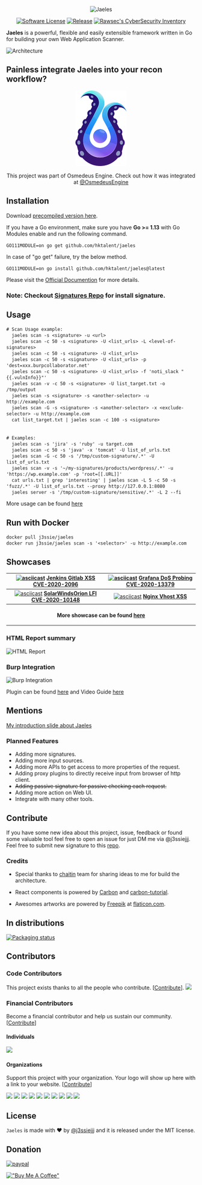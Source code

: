 <p align="center">
  <img alt="Jaeles" src="https://github.com/hktalent/jaeles-plugins/blob/master/assets/jaeles.png?raw=true" height="140" />
  <p align="center">
    <a href=""><img alt="Software License" src="https://img.shields.io/badge/license-MIT-brightgreen.svg?style=flat-square"></a>
    <a href="https://github.com/hktalent/jaeles"><img alt="Release" src="https://img.shields.io/github/v/release/jaeles-project/jaeles.svg"></a>
    <a href="https://inventory.rawsec.ml/tools.html#Jaeles"><img src="https://inventory.rawsec.ml/img/badges/Rawsec-inventoried-FF5050_flat.svg" alt="Rawsec&#39;s CyberSecurity Inventory"></a>
  </p>
</p>

**Jaeles** is a powerful, flexible and easily extensible framework written in Go for building your own Web Application
Scanner.

![Architecture](https://github.com/hktalent/jaeles-plugins/blob/master/imgs/jaeles-architecture.png?raw=true)

## Painless integrate Jaeles into your recon workflow?

<p align="center">
  <img alt="OsmedeusEngine" src="https://raw.githubusercontent.com/osmedeus/assets/main/logo-transparent.png" height="200" />
  <p align="center">
    This project was part of Osmedeus Engine. Check out how it was integrated at <a href="https://twitter.com/OsmedeusEngine">@OsmedeusEngine</a>
  </p>
</p>


## Installation

Download [precompiled version here](https://github.com/hktalent/jaeles/releases).

If you have a Go environment, make sure you have **Go >= 1.13** with Go Modules enable and run the following command.

```shell
GO111MODULE=on go get github.com/hktalent/jaeles
```

In case of "go get" failure, try the below method.

```shell
GO111MODULE=on go install github.com/hktalent/jaeles@latest
```

Please visit the [Official Documention](https://jaeles-project.github.io/) for more details.

### **Note**: Checkout [Signatures Repo](https://github.com/hktalent/jaeles-signatures) for install signature.

## Usage

```shell
# Scan Usage example:
  jaeles scan -s <signature> -u <url>
  jaeles scan -c 50 -s <signature> -U <list_urls> -L <level-of-signatures>
  jaeles scan -c 50 -s <signature> -U <list_urls>
  jaeles scan -c 50 -s <signature> -U <list_urls> -p 'dest=xxx.burpcollaborator.net'
  jaeles scan -c 50 -s <signature> -U <list_urls> -f 'noti_slack "{{.vulnInfo}}"'
  jaeles scan -v -c 50 -s <signature> -U list_target.txt -o /tmp/output
  jaeles scan -s <signature> -s <another-selector> -u http://example.com
  jaeles scan -G -s <signature> -s <another-selector> -x <exclude-selector> -u http://example.com
  cat list_target.txt | jaeles scan -c 100 -s <signature>


# Examples:
  jaeles scan -s 'jira' -s 'ruby' -u target.com
  jaeles scan -c 50 -s 'java' -x 'tomcat' -U list_of_urls.txt
  jaeles scan -G -c 50 -s '/tmp/custom-signature/.*' -U list_of_urls.txt
  jaeles scan -v -s '~/my-signatures/products/wordpress/.*' -u 'https://wp.example.com' -p 'root=[[.URL]]'
  cat urls.txt | grep 'interesting' | jaeles scan -L 5 -c 50 -s 'fuzz/.*' -U list_of_urls.txt --proxy http://127.0.0.1:8080
  jaeles server -s '/tmp/custom-signature/sensitive/.*' -L 2 --fi

```

More usage can be found [here](https://jaeles-project.github.io/usage/)

## Run with Docker

```shell
docker pull j3ssie/jaeles
docker run j3ssie/jaeles scan -s '<selector>' -u http://example.com
```


## Showcases

|  [![asciicast](https://asciinema.org/a/392827.svg)](https://asciinema.org/a/392827) [**Jenkins Gitlab XSS CVE-2020-2096**](https://asciinema.org/a/392827)  |  [![asciicast](https://asciinema.org/a/392822.svg)](https://asciinema.org/a/392822) [**Grafana DoS Probing CVE-2020-13379**](https://asciinema.org/a/392822) |
|:----------:|:-------------:|
| [![asciicast](https://asciinema.org/a/392824.svg)](https://asciinema.org/a/392824) [**SolarWindsOrion LFI CVE-2020-10148**](https://asciinema.org/a/392824) | [![asciicast](https://asciinema.org/a/392821.svg)](https://asciinema.org/a/392821) [**Nginx Vhost XSS**](https://asciinema.org/a/392821) |

<h4 align='center'> More showcase can be found <a href="https://jaeles-project.github.io/showcases/">here</a></h4>

***

### HTML Report summary

![HTML Report](https://github.com/hktalent/jaeles-plugins/blob/master/assets/jaeles-report.png?raw=true)

### Burp Integration

![Burp Integration](https://github.com/hktalent/jaeles-plugins/blob/master/imgs/Burp-Integration.gif?raw=true)

Plugin can be found [here](https://github.com/hktalent/jaeles-plugins/blob/master/jaeles-burp.py) and Video
Guide [here](https://youtu.be/1lxsYhfTq3M)

## Mentions

[My introduction slide about Jaeles](https://speakerdeck.com/j3ssie/jaeles-the-swiss-army-knife-for-automated-web-application-testing)

### Planned Features

* Adding more signatures.
* Adding more input sources.
* Adding more APIs to get access to more properties of the request.
* Adding proxy plugins to directly receive input from browser of http client.
* ~~Adding passive signature for passive checking each request.~~
* Adding more action on Web UI.
* Integrate with many other tools.

## Contribute

If you have some new idea about this project, issue, feedback or found some valuable tool feel free to open an issue for
just DM me via @j3ssiejjj. Feel free to submit new signature to
this [repo](https://github.com/hktalent/jaeles-signatures).

### Credits

* Special thanks to [chaitin](https://github.com/chaitin/xray) team for sharing ideas to me for build the architecture.

* React components is powered by [Carbon](https://www.carbondesignsystem.com/)
  and [carbon-tutorial](https://github.com/carbon-design-system/carbon-tutorial).

* Awesomes artworks are powered by [Freepik](http://freepik.com) at [flaticon.com](http://flaticon.com).

## In distributions

[![Packaging status](https://repology.org/badge/vertical-allrepos/jaeles.svg)](https://repology.org/project/jaeles/versions)

## Contributors

### Code Contributors

This project exists thanks to all the people who contribute. [[Contribute](CONTRIBUTING.md)].
<a href="https://github.com/hktalent/jaeles/graphs/contributors"><img src="https://opencollective.com/jaeles-project/contributors.svg?width=890" /></a>

### Financial Contributors

Become a financial contributor and help us sustain our
community. [[Contribute](https://opencollective.com/jaeles-project/contribute)]

#### Individuals

<a href="https://opencollective.com/jaeles-project"><img src="https://opencollective.com/jaeles-project/individuals.svg?width=890"></a>

#### Organizations

Support this project with your organization. Your logo will show up here with a link to your
website. [[Contribute](https://opencollective.com/jaeles-project/contribute)]

<a href="https://opencollective.com/jaeles-project/organization/0/website"><img src="https://opencollective.com/jaeles-project/organization/0/avatar.svg"></a>
<a href="https://opencollective.com/jaeles-project/organization/1/website"><img src="https://opencollective.com/jaeles-project/organization/1/avatar.svg"></a>
<a href="https://opencollective.com/jaeles-project/organization/2/website"><img src="https://opencollective.com/jaeles-project/organization/2/avatar.svg"></a>
<a href="https://opencollective.com/jaeles-project/organization/3/website"><img src="https://opencollective.com/jaeles-project/organization/3/avatar.svg"></a>
<a href="https://opencollective.com/jaeles-project/organization/4/website"><img src="https://opencollective.com/jaeles-project/organization/4/avatar.svg"></a>
<a href="https://opencollective.com/jaeles-project/organization/5/website"><img src="https://opencollective.com/jaeles-project/organization/5/avatar.svg"></a>
<a href="https://opencollective.com/jaeles-project/organization/6/website"><img src="https://opencollective.com/jaeles-project/organization/6/avatar.svg"></a>
<a href="https://opencollective.com/jaeles-project/organization/7/website"><img src="https://opencollective.com/jaeles-project/organization/7/avatar.svg"></a>
<a href="https://opencollective.com/jaeles-project/organization/8/website"><img src="https://opencollective.com/jaeles-project/organization/8/avatar.svg"></a>
<a href="https://opencollective.com/jaeles-project/organization/9/website"><img src="https://opencollective.com/jaeles-project/organization/9/avatar.svg"></a>

## License

`Jaeles` is made with ♥ by [@j3ssiejjj](https://twitter.com/j3ssiejjj) and it is released under the MIT license.

## Donation

[![paypal](https://www.paypalobjects.com/en_US/i/btn/btn_donateCC_LG.gif)](https://paypal.me/j3ssiejjj)

[!["Buy Me A Coffee"](https://www.buymeacoffee.com/assets/img/custom_images/orange_img.png)](https://www.buymeacoffee.com/j3ssie)
